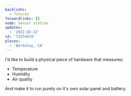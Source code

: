 ```yaml
---
backlinks:
  - futures
forwardlinks: []
node: Sensor station
updates:
  - '2022-02-22'
id: '72254419'
places:
  - 'Berkeley, CA'
---
```

I'd like to build a physical piece of hardware that measures:

- Temperature
- Humidity
- Air quality

And make it to run purely on it's own solar panel and battery. 
